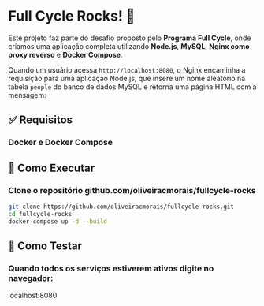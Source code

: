 # Full Cycle Rocks! 💪

Este projeto faz parte do desafio proposto pelo **Programa Full Cycle**, onde criamos uma aplicação completa utilizando **Node.js**, **MySQL**, **Nginx como proxy reverso** e **Docker Compose**.

Quando um usuário acessa `http://localhost:8080`, o Nginx encaminha a requisição para uma aplicação Node.js, que insere um nome aleatório na tabela `people` do banco de dados MySQL e retorna uma página HTML com a mensagem:

## ✅ Requisitos

### Docker e Docker Compose



## 🚀 Como Executar

### Clone o repositório github.com/oliveiracmorais/fullcycle-rocks

```bash
git clone https://github.com/oliveiracmorais/fullcycle-rocks.git
cd fullcycle-rocks
docker-compose up -d --build
```

## 🧪 Como Testar

### Quando todos os serviços estiverem ativos digite no navegador:

localhost:8080 
